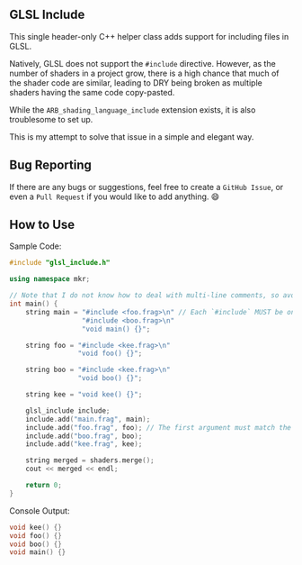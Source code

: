 ## GLSL Include
This single header-only C++ helper class adds support for including files in GLSL.

Natively, GLSL does not support the `#include` directive.
However, as the number of shaders in a project grow, there is a high chance that much of the shader code are similar, leading to DRY being broken as multiple shaders having the same code copy-pasted.

While the `ARB_shading_language_include` extension exists, it is also troublesome to set up.

This is my attempt to solve that issue in a simple and elegant way.

## Bug Reporting
If there are any bugs or suggestions, feel free to create a `GitHub Issue`, or even a `Pull Request` if you would like to add anything. 😄

## How to Use
Sample Code:
```C++
#include "glsl_include.h"

using namespace mkr;

// Note that I do not know how to deal with multi-line comments, so avoid putting the #include in one.
int main() {
    string main = "#include <foo.frag>\n" // Each `#include` MUST be on a new line on its own.
                  "#include <boo.frag>\n"
                  "void main() {}";

    string foo = "#include <kee.frag>\n" 
                 "void foo() {}";

    string boo = "#include <kee.frag>\n"
                 "void boo() {}";

    string kee = "void kee() {}";

    glsl_include include;
    include.add("main.frag", main); 
    include.add("foo.frag", foo); // The first argument must match the name between the arrow brackets <>.
    include.add("boo.frag", boo);
    include.add("kee.frag", kee);

    string merged = shaders.merge();
    cout << merged << endl;

    return 0;
}
```

Console Output:
```C++
void kee() {}
void foo() {}
void boo() {}
void main() {}
```
